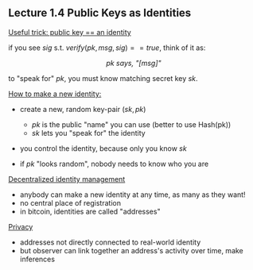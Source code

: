 ## Lecture 1.4 Public Keys as Identities



<u>Useful trick: public key == an identity</u>

if you see $sig$ s.t. $verify(pk, msg, sig) == true$, think of it as:

<center><i>pk says, "[msg]"</i></center>

to "speak for" $pk$, you must know matching secret key $sk$.

<u>How to make a new identity:</u>

- create a new, random key-pair $(sk, pk)$
  - $pk$ is the public "name" you can use (better to use Hash(pk))
  - $sk$ lets you "speak for" the identity

- you control the identity, because only you know $sk$

- if $pk$ "looks random", nobody needs to know who you are

<u>Decentralized identity management</u>

- anybody can make a new identity at any time, as many as they want!
- no central place of registration
- in bitcoin, identities are called "addresses"

<u>Privacy</u>

- addresses not directly connected to real-world identity
- but observer can link together an address's activity over time, make inferences

